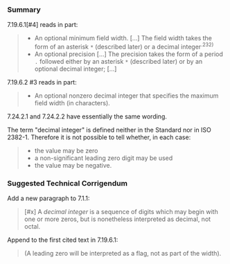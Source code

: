### Summary

7.19.6.1\[#4] reads in part:

> * An optional minimum field width. \[...] The field width takes the form of an asterisk `*` (described later) or a decimal integer<sup>.232)</sup>
> * An optional precision \[...] The precision takes the form of a period `.` followed either by an asterisk `*` (described later) or by an optional decimal integer; \[...]

7.19.6.2 #3 reads in part:

> * An optional nonzero decimal integer that specifies the maximum field width (in characters).

7.24.2.1 and 7.24.2.2 have essentially the same wording.

The term "decimal integer" is defined neither in the Standard nor in ISO 2382-1.
Therefore it is not possible to tell whether, in each case:

> * the value may be zero
> * a non-significant leading zero digit may be used
> * the value may be negative.

### Suggested Technical Corrigendum

Add a new paragraph to 7.1.1:

> \[#x] A *decimal integer* is a sequence of digits which may begin with one or
> more zeros, but is nonetheless interpreted as decimal, not octal.

Append to the first cited text in 7.19.6.1:

> (A leading zero will be interpreted as a flag, not as part of the width).

